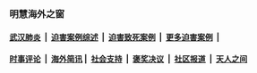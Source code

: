 
### 明慧海外之窗

####  [武汉肺炎](indexes/365.md?t=12311900) &nbsp;|&nbsp;  [迫害案例综述](indexes/328.md?t=12311900) &nbsp;|&nbsp; [迫害致死案例](indexes/277.md?t=12311900)  &nbsp;|&nbsp; [更多迫害案例](indexes/81.md?t=12311900)  &nbsp;|&nbsp; 
####  [时事评论](indexes/251.md?t=12311900) &nbsp;|&nbsp; [海外简讯](indexes/245.md?t=12311900)&nbsp;|&nbsp;  [社会支持](indexes/140.md?t=12311900) &nbsp;|&nbsp; [褒奖决议](indexes/282.md?t=12311900) &nbsp;|&nbsp; [社区报道](indexes/91.md?t=12311900)  &nbsp;|&nbsp; [天人之间](indexes/78.md?t=12311900) 

